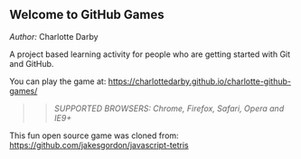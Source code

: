 ## Welcome to GitHub Games

*Author:* Charlotte Darby  

A project based learning activity for people who are getting started with Git and GitHub.

You can play the game at: https://charlottedarby.github.io/charlotte-github-games/ 

>> _*SUPPORTED BROWSERS*: Chrome, Firefox, Safari, Opera and IE9+_

This fun open source game was cloned from: https://github.com/jakesgordon/javascript-tetris
